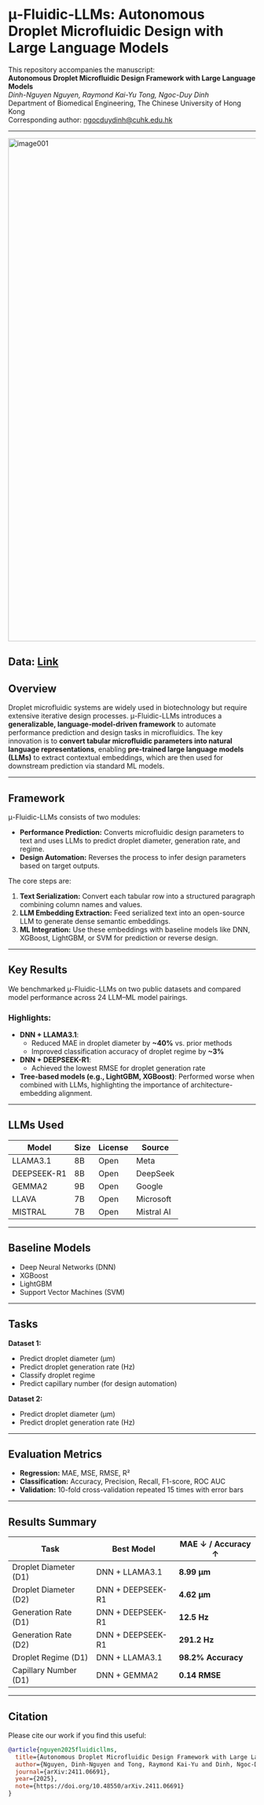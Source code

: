 # μ-Fluidic-LLMs: Autonomous Droplet Microfluidic Design with Large Language Models

This repository accompanies the manuscript:  
**Autonomous Droplet Microfluidic Design Framework with Large Language Models**  
*Dinh-Nguyen Nguyen, Raymond Kai-Yu Tong, Ngoc-Duy Dinh*  
Department of Biomedical Engineering, The Chinese University of Hong Kong  
Corresponding author: [ngocduydinh@cuhk.edu.hk](mailto:ngocduydinh@cuhk.edu.hk)

---
<img width="1024" height="1024" alt="image001" src="https://github.com/user-attachments/assets/fa11ee98-e1fe-470f-9fe8-251e7e2caa5b" />

## Data: [Link]([/guides/content/editing-an-existing-page](https://mycuhk-my.sharepoint.com/personal/1155187654_link_cuhk_edu_hk/_layouts/15/onedrive.aspx?id=%2Fpersonal%2F1155187654%5Flink%5Fcuhk%5Fedu%5Fhk%2FDocuments%2FAttachments%2FGithub%5FACS%5FOmega%5FUpload%2Ezip&parent=%2Fpersonal%2F1155187654%5Flink%5Fcuhk%5Fedu%5Fhk%2FDocuments%2FAttachments&ga=1))


## Overview

Droplet microfluidic systems are widely used in biotechnology but require extensive iterative design processes. μ-Fluidic-LLMs introduces a **generalizable, language-model-driven framework** to automate performance prediction and design tasks in microfluidics. The key innovation is to **convert tabular microfluidic parameters into natural language representations**, enabling **pre-trained large language models (LLMs)** to extract contextual embeddings, which are then used for downstream prediction via standard ML models.

---

## Framework

μ-Fluidic-LLMs consists of two modules:
- **Performance Prediction:** Converts microfluidic design parameters to text and uses LLMs to predict droplet diameter, generation rate, and regime.
- **Design Automation:** Reverses the process to infer design parameters based on target outputs.

The core steps are:
1. **Text Serialization:** Convert each tabular row into a structured paragraph combining column names and values.
2. **LLM Embedding Extraction:** Feed serialized text into an open-source LLM to generate dense semantic embeddings.
3. **ML Integration:** Use these embeddings with baseline models like DNN, XGBoost, LightGBM, or SVM for prediction or reverse design.

---

## Key Results

We benchmarked μ-Fluidic-LLMs on two public datasets and compared model performance across 24 LLM–ML model pairings.

### Highlights:
- **DNN + LLAMA3.1**:  
  - Reduced MAE in droplet diameter by **~40%** vs. prior methods  
  - Improved classification accuracy of droplet regime by **~3%**
- **DNN + DEEPSEEK-R1**:  
  - Achieved the lowest RMSE for droplet generation rate
- **Tree-based models (e.g., LightGBM, XGBoost)**: Performed worse when combined with LLMs, highlighting the importance of architecture-embedding alignment.

---

## LLMs Used

| Model        | Size | License | Source     |
|--------------|------|---------|------------|
| LLAMA3.1     | 8B   | Open    | Meta       |
| DEEPSEEK-R1  | 8B   | Open    | DeepSeek   |
| GEMMA2       | 9B   | Open    | Google     |
| LLAVA        | 7B   | Open    | Microsoft  |
| MISTRAL      | 7B   | Open    | Mistral AI |

---

## Baseline Models

- Deep Neural Networks (DNN)
- XGBoost
- LightGBM
- Support Vector Machines (SVM)

---

## Tasks

**Dataset 1:**
- Predict droplet diameter (µm)
- Predict droplet generation rate (Hz)
- Classify droplet regime
- Predict capillary number (for design automation)

**Dataset 2:**
- Predict droplet diameter (µm)
- Predict droplet generation rate (Hz)

---

## Evaluation Metrics

- **Regression:** MAE, MSE, RMSE, R²  
- **Classification:** Accuracy, Precision, Recall, F1-score, ROC AUC  
- **Validation:** 10-fold cross-validation repeated 15 times with error bars

---

## Results Summary

| Task                     | Best Model         | MAE ↓ / Accuracy ↑ |
|--------------------------|--------------------|--------------------|
| Droplet Diameter (D1)    | DNN + LLAMA3.1     | **8.99 µm**        |
| Droplet Diameter (D2)    | DNN + DEEPSEEK-R1  | **4.62 µm**        |
| Generation Rate (D1)     | DNN + DEEPSEEK-R1  | **12.5 Hz**        |
| Generation Rate (D2)     | DNN + DEEPSEEK-R1  | **291.2 Hz**       |
| Droplet Regime (D1)      | DNN + LLAMA3.1     | **98.2% Accuracy** |
| Capillary Number (D1)    | DNN + GEMMA2       | **0.14 RMSE**      |

---

## Citation

Please cite our work if you find this useful:

```bibtex
@article{nguyen2025fluidicllms,
  title={Autonomous Droplet Microfluidic Design Framework with Large Language Models},
  author={Nguyen, Dinh-Nguyen and Tong, Raymond Kai-Yu and Dinh, Ngoc-Duy},
  journal={arXiv:2411.06691},
  year={2025},
  note={https://doi.org/10.48550/arXiv.2411.06691}
}
